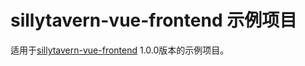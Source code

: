# sillytavern-vue-frontend 示例项目

适用于[sillytavern-vue-frontend](https://github.com/Chlamydomonos/sillytavern-vue-frontend) 1.0.0版本的示例项目。